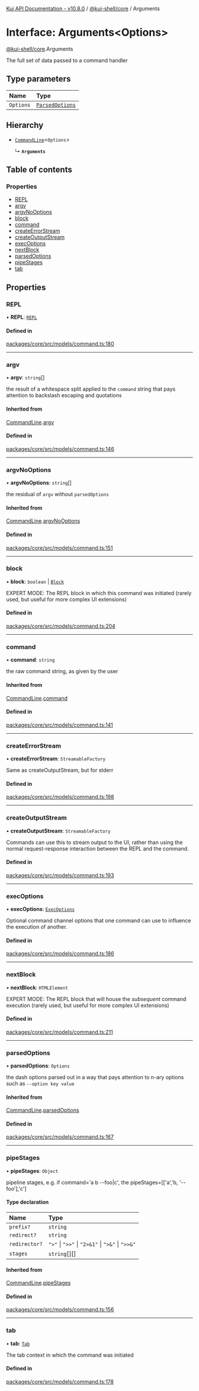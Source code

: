 [Kui API Documentation - v10.8.0](../README.md) / [@kui-shell/core](../modules/kui_shell_core.md) / Arguments

# Interface: Arguments<Options\>

[@kui-shell/core](../modules/kui_shell_core.md).Arguments

The full set of data passed to a command handler

## Type parameters

| Name      | Type                                               |
| :-------- | :------------------------------------------------- |
| `Options` | [`ParsedOptions`](kui_shell_core.ParsedOptions.md) |

## Hierarchy

- [`CommandLine`](kui_shell_core.CommandLine.md)<`Options`\>

  ↳ **`Arguments`**

## Table of contents

### Properties

- [REPL](kui_shell_core.Arguments.md#repl)
- [argv](kui_shell_core.Arguments.md#argv)
- [argvNoOptions](kui_shell_core.Arguments.md#argvnooptions)
- [block](kui_shell_core.Arguments.md#block)
- [command](kui_shell_core.Arguments.md#command)
- [createErrorStream](kui_shell_core.Arguments.md#createerrorstream)
- [createOutputStream](kui_shell_core.Arguments.md#createoutputstream)
- [execOptions](kui_shell_core.Arguments.md#execoptions)
- [nextBlock](kui_shell_core.Arguments.md#nextblock)
- [parsedOptions](kui_shell_core.Arguments.md#parsedoptions)
- [pipeStages](kui_shell_core.Arguments.md#pipestages)
- [tab](kui_shell_core.Arguments.md#tab)

## Properties

### REPL

• **REPL**: [`REPL`](kui_shell_core.REPL.md)

#### Defined in

[packages/core/src/models/command.ts:180](https://github.com/kubernetes-sigs/kui/blob/kui/packages/core/src/models/command.ts#L180)

---

### argv

• **argv**: `string`[]

the result of a whitespace split applied to the `command` string
that pays attention to backslash escaping and quotations

#### Inherited from

[CommandLine](kui_shell_core.CommandLine.md).[argv](kui_shell_core.CommandLine.md#argv)

#### Defined in

[packages/core/src/models/command.ts:146](https://github.com/kubernetes-sigs/kui/blob/kui/packages/core/src/models/command.ts#L146)

---

### argvNoOptions

• **argvNoOptions**: `string`[]

the residual of `argv` without `parsedOptions`

#### Inherited from

[CommandLine](kui_shell_core.CommandLine.md).[argvNoOptions](kui_shell_core.CommandLine.md#argvnooptions)

#### Defined in

[packages/core/src/models/command.ts:151](https://github.com/kubernetes-sigs/kui/blob/kui/packages/core/src/models/command.ts#L151)

---

### block

• **block**: `boolean` \| [`Block`](kui_shell_core.Block.md)

EXPERT MODE: The REPL block in which this command was initiated
(rarely used, but useful for more complex UI extensions)

#### Defined in

[packages/core/src/models/command.ts:204](https://github.com/kubernetes-sigs/kui/blob/kui/packages/core/src/models/command.ts#L204)

---

### command

• **command**: `string`

the raw command string, as given by the user

#### Inherited from

[CommandLine](kui_shell_core.CommandLine.md).[command](kui_shell_core.CommandLine.md#command)

#### Defined in

[packages/core/src/models/command.ts:141](https://github.com/kubernetes-sigs/kui/blob/kui/packages/core/src/models/command.ts#L141)

---

### createErrorStream

• **createErrorStream**: `StreamableFactory`

Same as createOutputStream, but for stderr

#### Defined in

[packages/core/src/models/command.ts:198](https://github.com/kubernetes-sigs/kui/blob/kui/packages/core/src/models/command.ts#L198)

---

### createOutputStream

• **createOutputStream**: `StreamableFactory`

Commands can use this to stream output to the UI, rather than
using the normal request-response interaction between the REPL
and the command.

#### Defined in

[packages/core/src/models/command.ts:193](https://github.com/kubernetes-sigs/kui/blob/kui/packages/core/src/models/command.ts#L193)

---

### execOptions

• **execOptions**: [`ExecOptions`](kui_shell_core.ExecOptions.md)

Optional command channel options that one command can use to
influence the execution of another.

#### Defined in

[packages/core/src/models/command.ts:186](https://github.com/kubernetes-sigs/kui/blob/kui/packages/core/src/models/command.ts#L186)

---

### nextBlock

• **nextBlock**: `HTMLElement`

EXPERT MODE: The REPL block that will house the _subsequent_
command execution (rarely used, but useful for more complex UI
extensions)

#### Defined in

[packages/core/src/models/command.ts:211](https://github.com/kubernetes-sigs/kui/blob/kui/packages/core/src/models/command.ts#L211)

---

### parsedOptions

• **parsedOptions**: `Options`

the dash options parsed out in a way that pays attention to n-ary
options such as `--option key value`

#### Inherited from

[CommandLine](kui_shell_core.CommandLine.md).[parsedOptions](kui_shell_core.CommandLine.md#parsedoptions)

#### Defined in

[packages/core/src/models/command.ts:167](https://github.com/kubernetes-sigs/kui/blob/kui/packages/core/src/models/command.ts#L167)

---

### pipeStages

• **pipeStages**: `Object`

pipeline stages, e.g. if command='a b --foo|c', the pipeStages=[['a','b, '--foo'],'c']

#### Type declaration

| Name          | Type                                             |
| :------------ | :----------------------------------------------- |
| `prefix?`     | `string`                                         |
| `redirect?`   | `string`                                         |
| `redirector?` | `">"` \| `">>"` \| `"2>&1"` \| `">&"` \| `">>&"` |
| `stages`      | `string`[][]                                     |

#### Inherited from

[CommandLine](kui_shell_core.CommandLine.md).[pipeStages](kui_shell_core.CommandLine.md#pipestages)

#### Defined in

[packages/core/src/models/command.ts:156](https://github.com/kubernetes-sigs/kui/blob/kui/packages/core/src/models/command.ts#L156)

---

### tab

• **tab**: [`Tab`](kui_shell_core.Tab.md)

The tab context in which the command was initiated

#### Defined in

[packages/core/src/models/command.ts:178](https://github.com/kubernetes-sigs/kui/blob/kui/packages/core/src/models/command.ts#L178)

